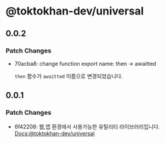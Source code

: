 # @toktokhan-dev/universal

## 0.0.2

### Patch Changes

- 70acba8: change function export name: then -> awaitted

  `then` 함수가 `awaitted` 이름으로 변경되었습니다.

## 0.0.1

### Patch Changes

- 6f42208: 웹,앱 환경에서 사용가능한 유틸리티 라이브러리입니다.
  [Docs:@toktokhan-dev/universal](https://toktokhan-dev-docs.vercel.app/docs/universal)
